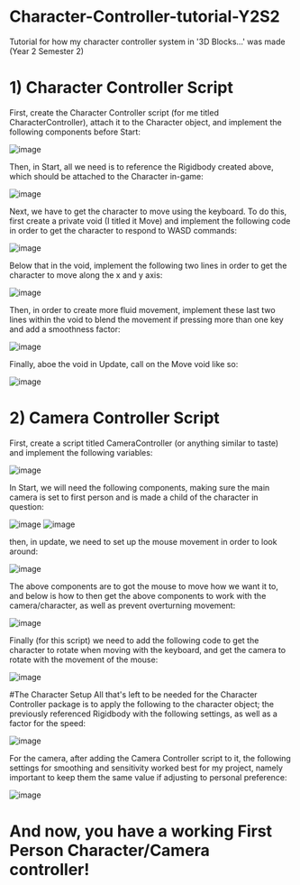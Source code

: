 # Character-Controller-tutorial-Y2S2
Tutorial for how my character controller system in '3D Blocks...' was made (Year 2 Semester 2)

# 1) Character Controller Script
First, create the Character Controller script (for me titled CharacterController), attach it to the Character object, and implement the following components before Start:

![image](https://user-images.githubusercontent.com/91538155/180002226-cee0f5c6-7290-499c-81e9-12a7ce5288f8.png)

Then, in Start, all we need is to reference the Rigidbody created above, which should be attached to the Character in-game:

![image](https://user-images.githubusercontent.com/91538155/180002391-8dcadf1f-3fc5-479d-b74e-f055105a9968.png)

Next, we have to get the character to move using the keyboard. To do this, first create a private void (I titled it Move) and implement the following code in order to get the character to respond to WASD commands:

![image](https://user-images.githubusercontent.com/91538155/180002717-580293ee-0c4a-411b-93f2-31d667c8d21a.png)

Below that in the void, implement the following two lines in order to get the character to move along the x and y axis:

![image](https://user-images.githubusercontent.com/91538155/180002888-31248751-22ac-468e-ac6d-dd21459985d8.png)

Then, in order to create more fluid movement, implement these last two lines within the void to blend the movement if pressing more than one key and add a smoothness factor:

![image](https://user-images.githubusercontent.com/91538155/180003064-a282bd19-f6b3-4568-b3cb-82ace358cdf4.png)

Finally, aboe the void in Update, call on the Move void like so:

![image](https://user-images.githubusercontent.com/91538155/180003157-5a4a7530-9ac7-444d-b309-3ef3becc5176.png)


# 2) Camera Controller Script
First, create a script titled CameraController (or anything similar to taste) and implement the following variables:

![image](https://user-images.githubusercontent.com/91538155/180000206-1c0e062d-57f1-448f-8184-c09d997eb2fa.png)

In Start, we will need the following components, making sure the main camera is set to first person and is made a child of the character in question:

![image](https://user-images.githubusercontent.com/91538155/180000421-13c46b9c-09c7-4c81-ae94-fa123938d7d6.png)
![image](https://user-images.githubusercontent.com/91538155/180000953-722540a4-8b37-49c8-a8cf-ada33d8c7021.png)

then, in update, we need to set up the mouse movement in order to look around:

![image](https://user-images.githubusercontent.com/91538155/180001209-ddec0c02-3e2b-4812-84b5-b2a9b8828719.png)

The above components are to got the mouse to move how we want it to, and below is how to then get the above components to work with the camera/character, as well as prevent overturning movement:

![image](https://user-images.githubusercontent.com/91538155/180001495-28e039dc-9d3c-4e28-a5c2-3e0a696e0fcf.png)

Finally (for this script) we need to add the following code to get the character to rotate when moving with the keyboard, and get the camera to rotate with the movement of the mouse:

![image](https://user-images.githubusercontent.com/91538155/180001738-6019d71a-d7c6-4546-93ea-fecc66fdefaf.png)


#The Character Setup
All that's left to be needed for the Character Controller package is to apply the following to the character object; the previously referenced Rigidbody with the following settings, as well as a factor for the speed:

![image](https://user-images.githubusercontent.com/91538155/180003659-fddf043f-2a02-477a-86f6-6a65af71292e.png)

For the camera, after adding the Camera Controller script to it, the following settings for smoothing and sensitivity worked best for my project, namely important to keep them the same value if adjusting to personal preference:

![image](https://user-images.githubusercontent.com/91538155/180003906-4e4ea551-433a-4d9d-a0f2-348735bdf267.png)


# And now, you have a working First Person Character/Camera controller!
